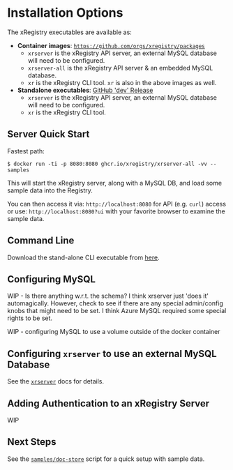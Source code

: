 # Installation Options

The xRegistry executables are available as:
- **Container images**: [`https://github.com/orgs/xregistry/packages`](https://github.com/orgs/xregistry/packages)
  - `xrserver` is the xRegistry API server, an external MySQL database will
    need to be configured.
  - `xrserver-all` is the xRegistry API server & an embedded MySQL database.
  - `xr` is the xRegistry CLI tool. `xr` is also in the above images as well.
- **Standalone executables**: [GitHub 'dev' Release](https://github.com/xregistry/server/releases/tag/dev)
  - `xrserver` is the xRegistry API server, an external MySQL database will
    need to be configured.
  - `xr` is the xRegistry CLI tool.

## Server Quick Start

Fastest path:

```
$ docker run -ti -p 8080:8080 ghcr.io/xregistry/xrserver-all -vv --samples
```

This will start the xRegistry server, along with a MySQL DB, and load some
sample data into the Registry.

You can then access it via: `http://localhost:8080` for API (e.g. `curl`)
access or use: `http://localhost:8080?ui` with your favorite browser to
examine the sample data.

## Command Line

Download the stand-alone CLI executable from
[here](https://github.com/xregistry/server/releases/tag/dev).

## Configuring MySQL

WIP - Is there anything w.r.t. the schema? I think xrserver just 'does it'
automagically. However, check to see if there are any special admin/config
knobs that might need to be set. I think Azure MySQL required some special
rights to be set.

WIP - configuring MySQL to use a volume outside of the docker container

## Configuring `xrserver` to use an external MySQL Database

See the [`xrserver`](xrserver_help.md) docs for details.

## Adding Authentication to an xRegistry Server

WIP

## Next Steps

See the [`samples/doc-store`](../samples/doc-store) script for a quick setup
with sample data.
